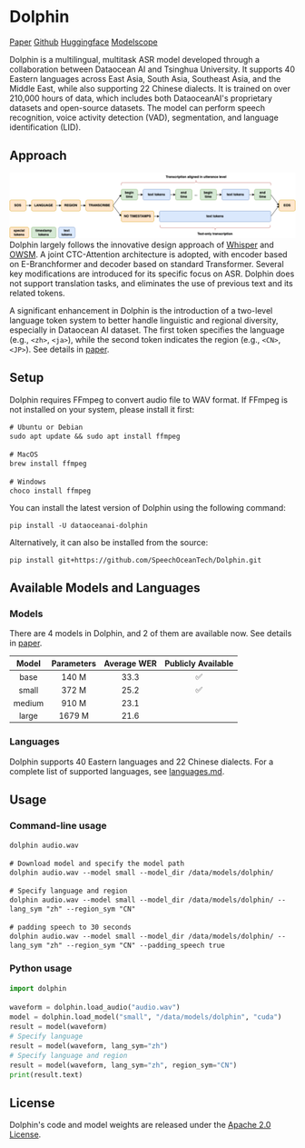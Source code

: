# Dolphin

[Paper](https://arxiv.org/abs/2503.20212)
[Github](https://github.com/DataoceanAI/Dolphin)
[Huggingface](https://huggingface.co/DataoceanAI)
[Modelscope](https://www.modelscope.cn/organization/DataoceanAI)

Dolphin is a multilingual, multitask ASR model developed through a collaboration between Dataocean AI and Tsinghua University. It supports 40 Eastern languages across East Asia, South Asia, Southeast Asia, and the Middle East, while also supporting 22 Chinese dialects. It is trained on over 210,000 hours of data, which includes both DataoceanAI's proprietary datasets and open-source datasets. The model can perform speech recognition, voice activity detection (VAD), segmentation, and language identification (LID).

## Approach

![Mulitask data format](https://raw.githubusercontent.com/DataoceanAI/Dolphin/refs/heads/main/figures/multitask-data-format.png)
Dolphin largely follows the innovative design approach of [Whisper](https://github.com/openai/whisper) and [OWSM](https://github.com/espnet/espnet/tree/master/egs2/owsm_v3.1/s2t1). A joint CTC-Attention architecture is adopted, with encoder based on E-Branchformer and decoder based on standard Transformer. Several key modifications are introduced for its specific focus on ASR. Dolphin does not support translation tasks, and eliminates the use of previous text and its related tokens.

A significant enhancement in Dolphin is the introduction of a two-level language token system to better handle linguistic and regional diversity, especially in Dataocean AI dataset. The first token specifies the language (e.g., `<zh>`, `<ja>`), while the second token indicates the region (e.g., `<CN>`, `<JP>`). See details in [paper](https://arxiv.org/abs/2503.20212).


## Setup
Dolphin requires FFmpeg to convert audio file to WAV format. If FFmpeg is not installed on your system, please install it first:

```shell
# Ubuntu or Debian
sudo apt update && sudo apt install ffmpeg

# MacOS
brew install ffmpeg

# Windows
choco install ffmpeg
```

You can install the latest version of Dolphin using the following command:
```shell
pip install -U dataoceanai-dolphin
```

Alternatively, it can also be installed from the source:
```shell
pip install git+https://github.com/SpeechOceanTech/Dolphin.git 
```

## Available Models and Languages

### Models

There are 4 models in Dolphin, and 2 of them are available now. See details in [paper](https://arxiv.org/abs/2503.20212).

|  Model  | Parameters | Average WER | Publicly Available |
|:------:|:----------:|:------------------:|:------------------:|
|  base  |    140 M    |     33.3      |      ✅        |
| small  |   372 M    |     25.2     |      ✅       |
| medium |   910 M    |    23.1     |            |
| large  |   1679 M   |        21.6         |             |

### Languages

Dolphin supports 40 Eastern languages and 22 Chinese dialects. For a complete list of supported languages, see [languages.md](./languages.md).

## Usage

### Command-line usage

```shell
dolphin audio.wav

# Download model and specify the model path
dolphin audio.wav --model small --model_dir /data/models/dolphin/

# Specify language and region
dolphin audio.wav --model small --model_dir /data/models/dolphin/ --lang_sym "zh" --region_sym "CN"

# padding speech to 30 seconds
dolphin audio.wav --model small --model_dir /data/models/dolphin/ --lang_sym "zh" --region_sym "CN" --padding_speech true
```

### Python usage

```python
import dolphin

waveform = dolphin.load_audio("audio.wav")
model = dolphin.load_model("small", "/data/models/dolphin", "cuda")
result = model(waveform)
# Specify language
result = model(waveform, lang_sym="zh")
# Specify language and region
result = model(waveform, lang_sym="zh", region_sym="CN")
print(result.text)
```

## License

Dolphin's code and model weights are released under the [Apache 2.0 License](./LICENSE).
